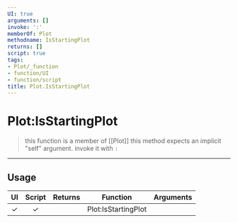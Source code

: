 ```yaml
---
UI: true
arguments: []
invoke: ':'
memberOf: Plot
methodname: IsStartingPlot
returns: []
script: true
tags:
- Plot/_function
- function/UI
- function/script
title: Plot.IsStartingPlot
---
```

# Plot:IsStartingPlot
> this function is a member of [[Plot]]
> this method expects an implicit "self" argument. invoke it with `:`
-----
## Usage
|  UI | Script | Returns | Function | Arguments |
|:---:|:------:|-------:|:--------:|:---------|
|✓|✓||Plot:IsStartingPlot||
